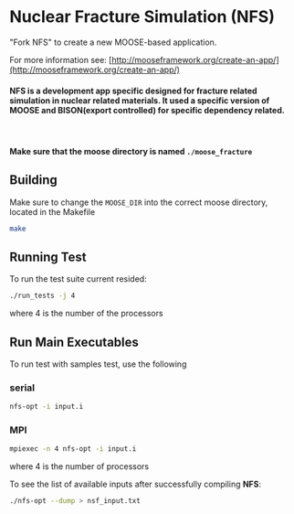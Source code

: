 Nuclear Fracture Simulation (NFS)
=====

"Fork NFS" to create a new MOOSE-based application.

For more information see: [http://mooseframework.org/create-an-app/](http://mooseframework.org/create-an-app/)

#### NFS is a development app specific designed for fracture related simulation in nuclear related materials. It used a specific version of MOOSE and BISON(export controlled) for specific dependency related.
<br/>

#### Make sure that the moose directory is named `./moose_fracture`

## Building
Make sure to change the `MOOSE_DIR` into the correct moose directory, located in the Makefile

```bash
make
```


## Running Test
To run the test suite current resided:


```bash
./run_tests -j 4
```

where 4 is the number of the processors

## Run Main Executables
To run test with samples test, use the following

### serial
```bash
nfs-opt -i input.i
```

### MPI

```bash
mpiexec -n 4 nfs-opt -i input.i
```

where 4 is the number of processors


To see the list of available inputs after successfully compiling **NFS**:<br />
```bash
./nfs-opt --dump > nsf_input.txt
```
